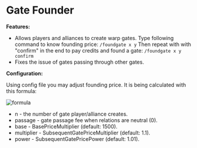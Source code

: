 # Gate Founder

**Features:**
* Allows players and alliances to create warp gates. Type following command to know founding price: `/foundgate x y`
Then repeat with with "confirm" in the end to pay credits and found a gate: `/foundgate x y confirm`
* Fixes the issue of gates passing through other gates.

**Configuration:**

Using config file you may adjust founding price. It is being calculated with this formula:

![formula](https://i.ibb.co/LYM8fFn/formula.png)
* n - the number of gate player/alliance creates.
* passage - gate passage fee when relations are neutral (0).
* base - BasePriceMultiplier (default: 1500).
* multiplier - SubsequentGatePriceMultiplier (default: 1.1).
* power - SubsequentGatePricePower (default: 1.01).
